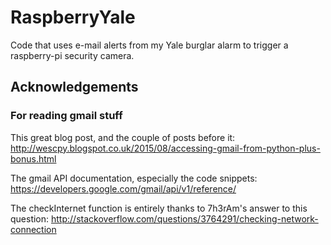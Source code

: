 # RaspberryYale
Code that uses e-mail alerts from my Yale burglar alarm to trigger a raspberry-pi security camera.

## Acknowledgements
### For reading gmail stuff
This great blog post, and the couple of posts before it: http://wescpy.blogspot.co.uk/2015/08/accessing-gmail-from-python-plus-bonus.html

The gmail API documentation, especially the code snippets: https://developers.google.com/gmail/api/v1/reference/

The checkInternet function is entirely thanks to 7h3rAm's answer to this question: http://stackoverflow.com/questions/3764291/checking-network-connection
